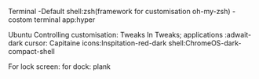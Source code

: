 Terminal
-Default shell:zsh(framework for customisation oh-my-zsh)
-costom terminal app:hyper

Ubuntu
Controlling customisation: Tweaks
In Tweaks;
applications :adwait-dark
cursor: Capitaine
icons:Inspitation-red-dark
shell:ChromeOS-dark-compact-shell

For lock screen:
for dock: plank
